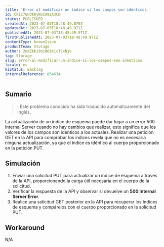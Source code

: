 ```yaml
---
title: 'Error al modificar un índice si los campos son idénticos.'
id: Ckic7QH3kKyW3IA92A3Cm
status: PUBLISHED
createdAt: 2023-07-03T18:48:49.070Z
updatedAt: 2023-07-03T18:48:49.971Z
publishedAt: 2023-07-03T18:48:49.971Z
firstPublishedAt: 2023-07-03T18:48:49.971Z
contentType: knownIssue
productTeam: Storage
author: 2mXZkbi0oi061KicTExNjo
tag: Storage
slug: error-al-modificar-un-indice-si-los-campos-son-identicos
locale: es
kiStatus: Backlog
internalReference: 854634
---
```


## Sumario

>ℹ️ Este problema conocido ha sido traducido automáticamente del inglés.


La actualización de un índice de esquema puede dar lugar a un error 500 Internal Server cuando no hay cambios que realizar, esto significa que los valores de los campos son idénticos a los actuales.
Realizar una petición GET en la API para comprobar los índices revela que no es necesaria ninguna actualización, ya que el índice es idéntico al cuerpo proporcionado en la petición PUT.


##

## Simulación



1. Enviar una solicitud PUT para actualizar un índice de esquema a través de la API, proporcionando la carga útil necesaria en el cuerpo de la solicitud.
2. Verificar la respuesta de la API y observar si devuelve un **500 Internal Server Error**.
3. Realice una solicitud GET posterior en la API para recuperar los índices de esquema y compárelos con el cuerpo proporcionado en la solicitud PUT.



## Workaround


N/A

